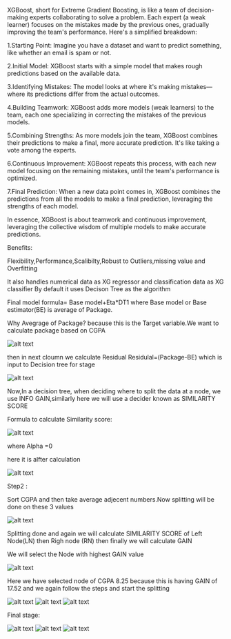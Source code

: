 XGBoost, short for Extreme Gradient Boosting, is like a team of decision-making experts collaborating to solve a problem. Each expert (a weak learner) focuses on the mistakes made by the previous ones, gradually improving the team's performance. Here's a simplified breakdown:

1.Starting Point: Imagine you have a dataset and want to predict something, like whether an email is spam or not.

2.Initial Model: XGBoost starts with a simple model that makes rough predictions based on the available data.

3.Identifying Mistakes: The model looks at where it's making mistakes—where its predictions differ from the actual outcomes.

4.Building Teamwork: XGBoost adds more models (weak learners) to the team, each one specializing in correcting the mistakes of the previous models.

5.Combining Strengths: As more models join the team, XGBoost combines their predictions to make a final, more accurate prediction. It's like taking a vote among the experts.

6.Continuous Improvement: XGBoost repeats this process, with each new model focusing on the remaining mistakes, until the team's performance is optimized.

7.Final Prediction: When a new data point comes in, XGBoost combines the predictions from all the models to make a final prediction, leveraging the strengths of each model.

In essence, XGBoost is about teamwork and continuous improvement, leveraging the collective wisdom of multiple models to make accurate predictions.

Benefits:

Flexibility,Performance,Scalibilty,Robust to Outliers,missing value and Overfitting

It also handles numerical data as XG regressor and classification data as XG classifier
By default it uses Decison Tree as the algorithm

Final model formula= Base model+Eta*DT1 where Base model or Base estimator(BE) is average of Package.

Why Avegrage of Package? because this is the Target variable.We want to calculate package based on CGPA

![alt text](image.png)


then in next cloumn we calculate Residual Residulal=(Package-BE) which is input to Decision tree for stage

![alt text](image-1.png)

Now,In a decision tree, when deciding where to split the data at a node, we use INFO GAIN,similarly here we will use a decider known as SIMILARITY SCORE

Formula to calculate Similarity score:

![alt text](image-2.png)

where Alpha =0

here it is alfter calculation

![alt text](image-3.png)

Step2 :

Sort CGPA and then take average adjecent numbers.Now splitting will be done on these 3 values

![alt text](image-4.png)

Splitting done and again we will calculate SIMILARITY SCORE of Left Node(LN) then Righ node (RN) then finally we will calculate GAIN

We will select the Node with highest GAIN value


![alt text](image-5.png)


Here we have selected node of CGPA 8.25 because this is having GAIN of 17.52 and we again follow the steps and start the splitting


![alt text](image-6.png)
![alt text](image-7.png)
![alt text](image-8.png)

Final stage:


![alt text](image-9.png)
![alt text](image-10.png)
![alt text](image-11.png)











